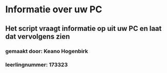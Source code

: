 # Informatie over uw PC

## Het script vraagt informatie op uit uw PC en laat dat vervolgens zien

### gemaakt door: Keano Hogenbirk 
### leerlingnummer: 173323
